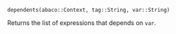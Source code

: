 ```
dependents(abaco::Context, tag::String, var::String)
```

Returns the list of expressions that depends on `var`.
